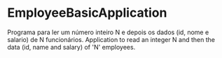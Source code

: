 # EmployeeBasicApplication
Programa para ler um número inteiro N e depois os dados (id, nome e salario) de N funcionários.
Application to read an integer N and then the data (id, name and salary) of 'N' employees.
